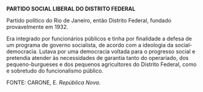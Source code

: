 **PARTIDO SOCIAL LIBERAL DO DISTRITO FEDERAL**

Partido político do Rio de Janeiro, então Distrito Federal, fundado
provavelmente em 1932.

Era integrado por funcionários públicos e tinha por finalidade a defesa
de um programa de governo socialista, de acordo com a ideologia da
social-democracia. Lutava por uma democracia voltada para o progresso
social e pretendia atender às necessidades de garantia tanto do
operariado, dos pequeno-burgueses e dos pequenos agricultores do
Distrito Federal, como e sobretudo do funcionalismo público.

FONTE: CARONE, E. *República Nova*.

